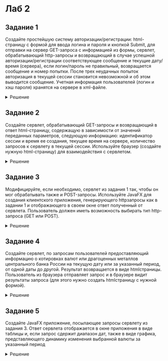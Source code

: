 # Лаб 2

## Задание 1

Создайте простейшую систему авторизации/регистрации:
html-страницу с формой для ввода логина и пароля и кнопкой Submit,
для отправки на сервер GET-запроса с информацией из формы,
сервлет, обрабатывающий http-запросы и возвращающий в случае
успешной авторизации/регистрации соответствующее сообщение и
текущие дату/время (сервера), если логин/пароль не правильный,
возвращается сообщение и номер попытки. После трех неудачных
попыток авторизация в текущей сессии становится невозможной и об этом выводится сообщение. 
Учетная информация пользователей (логин и хэш пароля) хранятся на сервере в xml-файле. 


<details>
  <summary>Решение</summary>

  
  
 </details>


## Задание 2

Создайте сервлет, обрабатывающий GET-запросы и
возвращающий в ответ html-страницу, содержащую в зависимости от
значений переданных параметров, следующую информацию:
идентификатор сессии и время ее создания, текущее время на сервере,
количество запросов к сервлету в текущей сессии. Используйте браузер
(создайте нужную html-страницу) для взаимодействия с сервлетом. 

<details>
  <summary>Решение</summary>

  
  
 </details>


## Задание 3

Модифицируйте, если необходимо, сервлет из задания 1
так, чтобы он мог обрабатывать также и POST-запросы. Используйте
JavaFX для создания клиентского приложения, генерирующего
httpзапросы как в задании 1 и отображающего в своем окне ответ
полученный от сервлета. Пользователь должен иметь возможность
выбирать тип http-запроса (GET или POST). 

<details>
  <summary>Решение</summary>

  
  
 </details>


## Задание 4

Создайте сервлет, по запросам пользователей
предоставляющий информацию о котировках валют или драгоценных
металлов центрального банка России на текущую дату или за указанный
период, от одной даты до другой. Результат возвращается в виде
htmlстраницы. Пользователь из браузера отправляет запрос и в
браузере видит результаты запроса (для этого нужно создать htmlстраницу с нужной формой). 

<details>
  <summary>Решение</summary>

  
  
 </details>


 ## Задание 5

Создайте JavaFX приложение, посылающее запросы
сервлету из задания 3. Ответ сервлета отображается в окне приложения 
в виде таблицы и, если запрос сдержит диапазон дат, также в виде
графика, представляющего динамику изменения выбранной валюты за
указанный период

<details>
  <summary>Решение</summary>

  
  
 </details>

